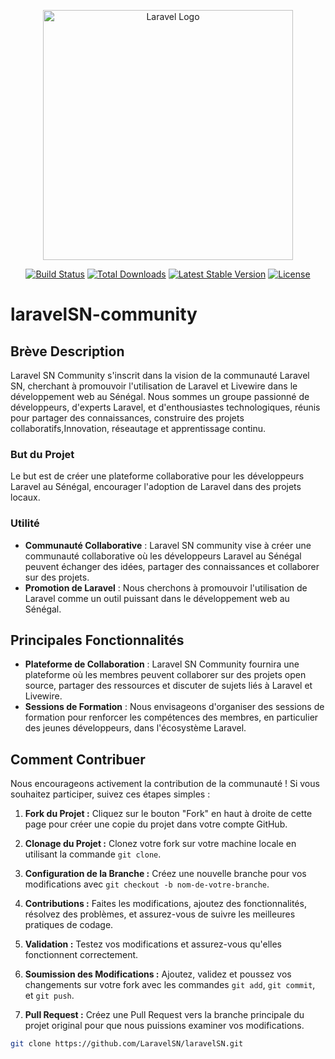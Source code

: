 <p align="center"><a href="https://laravel.com" target="_blank"><img src="https://raw.githubusercontent.com/laravel/art/master/logo-lockup/5%20SVG/2%20CMYK/1%20Full%20Color/laravel-logolockup-cmyk-red.svg" width="400" alt="Laravel Logo"></a></p>

<p align="center">
<a href="https://github.com/laravel/framework/actions"><img src="https://github.com/laravel/framework/workflows/tests/badge.svg" alt="Build Status"></a>
<a href="https://packagist.org/packages/laravel/framework"><img src="https://img.shields.io/packagist/dt/laravel/framework" alt="Total Downloads"></a>
<a href="https://packagist.org/packages/laravel/framework"><img src="https://img.shields.io/packagist/v/laravel/framework" alt="Latest Stable Version"></a>
<a href="https://packagist.org/packages/laravel/framework"><img src="https://img.shields.io/packagist/l/laravel/framework" alt="License"></a>
</p>

# laravelSN-community

## Brève Description
Laravel SN Community s'inscrit dans la vision de la communauté Laravel SN, cherchant à promouvoir l'utilisation de Laravel et Livewire dans le développement web au Sénégal. Nous sommes un groupe passionné de développeurs, d'experts Laravel, et d'enthousiastes technologiques, réunis pour partager des connaissances, construire des projets collaboratifs,Innovation, réseautage et apprentissage continu.

### But du Projet
Le but  est de créer une plateforme collaborative pour les développeurs Laravel au Sénégal, encourager l'adoption de Laravel dans des projets locaux.

### Utilité
- **Communauté Collaborative** : Laravel SN community vise à créer une communauté collaborative où les développeurs Laravel au Sénégal peuvent échanger des idées, partager des connaissances et collaborer sur des projets.
- **Promotion de Laravel** : Nous cherchons à promouvoir l'utilisation de Laravel comme un outil puissant dans le développement web au Sénégal.
  
## Principales Fonctionnalités
- **Plateforme de Collaboration** : Laravel SN Community fournira une plateforme où les membres peuvent collaborer sur des projets open source, partager des ressources et discuter de sujets liés à Laravel et Livewire.
- **Sessions de Formation** : Nous envisageons d'organiser des sessions de formation pour renforcer les compétences des membres, en particulier des jeunes développeurs, dans l'écosystème Laravel.

## Comment Contribuer
Nous encourageons activement la contribution de la communauté ! Si vous souhaitez participer, suivez ces étapes simples :

1. **Fork du Projet :** Cliquez sur le bouton "Fork" en haut à droite de cette page pour créer une copie du projet dans votre compte GitHub.

2. **Clonage du Projet :** Clonez votre fork sur votre machine locale en utilisant la commande `git clone`.

3. **Configuration de la Branche :** Créez une nouvelle branche pour vos modifications avec `git checkout -b nom-de-votre-branche`.

4. **Contributions :** Faites les modifications, ajoutez des fonctionnalités, résolvez des problèmes, et assurez-vous de suivre les meilleures pratiques de codage.

5. **Validation :** Testez vos modifications et assurez-vous qu'elles fonctionnent correctement.

6. **Soumission des Modifications :** Ajoutez, validez et poussez vos changements sur votre fork avec les commandes `git add`, `git commit`, et `git push`.

7. **Pull Request :** Créez une Pull Request vers la branche principale du projet original pour que nous puissions examiner vos modifications.


```bash
git clone https://github.com/LaravelSN/laravelSN.git

